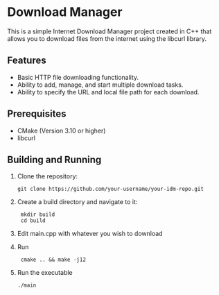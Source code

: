# Download Manager

This is a simple Internet Download Manager project created in C++ that allows you to download files from the internet using the libcurl library.

## Features

- Basic HTTP file downloading functionality.
- Ability to add, manage, and start multiple download tasks.
- Ability to specify the URL and local file path for each download.

## Prerequisites

- CMake (Version 3.10 or higher)
- libcurl


## Building and Running

1. Clone the repository:

   ```shell
   git clone https://github.com/your-username/your-idm-repo.git

2. Create a build directory and navigate to it:
   ```shell
    mkdir build
    cd build
3. Edit main.cpp with whatever you wish to download

4. Run 
   ```shell
    cmake .. && make -j12

5. Run the executable 
   ```shell
   ./main
